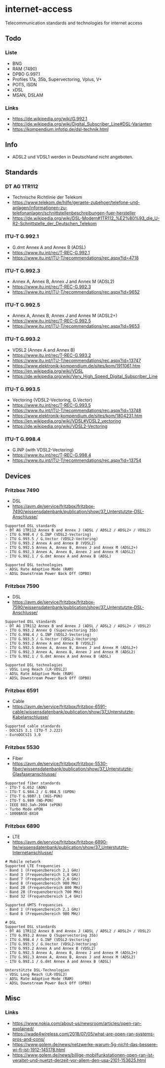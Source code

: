 # internet-access
Telecommunication standards and technologies for internet access

## Todo
### Liste
- BNG
- RAM (7490)
- DPBO G.997.1
- Profiles 17a, 35b, Supervectoring, Vplus, V+
- POTS, ISDN
- xDSL
- MSAN, DSLAM

### Links
- https://de.wikipedia.org/wiki/G.992.1
- https://de.wikipedia.org/wiki/Digital_Subscriber_Line#DSL-Varianten
- https://kompendium.infotip.de/dsl-technik.html

## Info
- ADSL2 und VDSL1 werden in Deutschland nicht angeboten.

## Standards

### DT AG 1TR112
- Technische Richtlinie der Telekom
- https://www.telekom.de/hilfe/geraete-zubehoer/telefone-und-anlagen/informationen-zu-telefonanlagen/schnittstellenbeschreibungen-fuer-hersteller
- https://de.wikipedia.org/wiki/DSL-Modem#1TR112_%E2%80%93_die_U-R2-Schnittstelle_der_Deutschen_Telekom

### ITU-T G.992.1
- G.dmt Annex A and Annex B (ADSL)
- https://www.itu.int/rec/T-REC-G.992.1
- https://www.itu.int/ITU-T/recommendations/rec.aspx?id=4718

### ITU-T G.992.3
- Annex A, Annex B, Annex J and Annex M (ADSL2)
- https://www.itu.int/rec/T-REC-G.992.3
- https://www.itu.int/ITU-T/recommendations/rec.aspx?id=9652

### ITU-T G.992.5
- Annex A, Annex B, Annex J and Annex M (ADSL2+)
- https://www.itu.int/rec/T-REC-G.992.5
- https://www.itu.int/ITU-T/recommendations/rec.aspx?id=9653

### ITU-T G.993.2
- VDSL2 (Annex A and Annex B)
- https://www.itu.int/rec/T-REC-G.993.2
- https://www.itu.int/ITU-T/recommendations/rec.aspx?id=13747
- https://www.elektronik-kompendium.de/sites/kom/1911061.htm
- https://en.wikipedia.org/wiki/VDSL
- https://de.wikipedia.org/wiki/Very_High_Speed_Digital_Subscriber_Line

### ITU-T G.993.5
- Vectoring (VDSL2-Vectoring, G.Vector)
- https://www.itu.int/rec/T-REC-G.993.5
- https://www.itu.int/ITU-T/recommendations/rec.aspx?id=13748
- https://www.elektronik-kompendium.de/sites/kom/1804231.htm
- https://en.wikipedia.org/wiki/VDSL#VDSL2_vectoring
- https://de.wikipedia.org/wiki/VDSL2-Vectoring

### ITU-T G.998.4
- G.INP (with VDSL2-Vectoring)
- https://www.itu.int/rec/T-REC-G.998.4
- https://www.itu.int/ITU-T/recommendations/rec.aspx?id=13754

## Devices
### Fritzbox 7490
- DSL
- https://avm.de/service/fritzbox/fritzbox-7490/wissensdatenbank/publication/show/37_Unterstutzte-DSL-Anschlusse/
```
Supported DSL standards
- DT AG 1TR112 Annex B and Annex J (ADSL / ADSL2 / ADSL2+ / VDSL2)
- ITU G.998.4 / G.INP (VDSL2-Vectoring)
- ITU G.993.5 / G.Vector (VDSL2-Vectoring)
- ITU G.993.2 Annex A and Annex B (VDSL2)
- ITU G.992.5 Annex A, Annex B, Annex J and Annex M (ADSL2+)
- ITU G.992.3 Annex A, Annex B, Annex J and Annex M (ADSL2)
- ITU G.992.1 / G.dmt Annex A and Annex B (ADSL)

Supported DSL technologies
- ADSL Rate Adaptive Mode (RAM)
- ADSL Downstream Power Back Off (DPBO)
```

### Fritzbox 7590
- DSL
- https://avm.de/service/fritzbox/fritzbox-7590/wissensdatenbank/publication/show/37_Unterstutzte-DSL-Anschlusse/
```
Supported DSL standards
- DT AG 1TR112 Annex B and Annex J (ADSL / ADSL2 / ADSL2+ / VDSL2)
- ITU G.993.2 Annex Q (Supervectoring 35b)
- ITU G.998.4 / G.INP (VDSL2-Vectoring)
- ITU G.993.5 / G.Vector (VDSL2-Vectoring)
- ITU G.993.2 Annex A and Annex B (VDSL2)
- ITU G.992.5 Annex A, Annex B, Annex J and Annex M (ADSL2+)
- ITU G.992.3 Annex A, Annex B, Annex J and Annex M (ADSL2)
- ITU G.992.1 / G.dmt Annex A and Annex B (ADSL)

Supported DSL technologies
- VDSL Long Reach (LR-VDSL2)
- ADSL Rate Adaptive Mode (RAM)
- ADSL Downstream Power Back Off (DPBO)
```

### Fritzbox 6591
- Cable
- https://avm.de/service/fritzbox/fritzbox-6591-cable/wissensdatenbank/publication/show/37_Unterstutzte-Kabelanschlusse/
```
Supported cable standards
- DOCSIS 3.1 (ITU-T J.222)
- EuroDOCSIS 3.0
```

### Fritzbox 5530
- Fiber
- https://avm.de/service/fritzbox/fritzbox-5530-fiber/wissensdatenbank/publication/show/37_Unterstutzte-Glasfaseranschlusse/
```
Supported fiber standards
- ITU-T G.652 (AON)
- ITU-T G.984.2 / G.984.5 (GPON)
- ITU-T G.9807.1 (XGS-PON)
- ITU-T G.989 (NG-PON)
- IEEE 802.3ah-2004 (ePON)
- Turbo Mode ePON
- 1000BASE-BX10
```

### Fritzbox 6890
- LTE
- https://avm.de/service/fritzbox/fritzbox-6890-lte/wissensdatenbank/publication/show/37_Unterstutzte-Internetanschlusse/
```
# Mobile network
Supported LTE frequencies
- Band 1 (Frequenzbereich 2,1 GHz)
- Band 3 (Frequenzbereich 1,8 GHz)
- Band 7 (Frequenzbereich 2,6 GHz)
- Band 8 (Frequenzbereich 900 MHz)
- Band 20 (Frequenzbereich 800 MHz)
- Band 28 (Frequenzbereich 700 MHz)
- Band 32 (Frequenzbereich 1,4 GHz)

Supported UMTS frequencies
- Band 1 (Frequenzbereich 2,1 GHz)
- Band 8 (Frequenzbereich 900 MHz)

# DSL
Supported DSL standards
- DT AG 1TR112 Annex B and Annex J (ADSL / ADSL2 / ADSL2+ / VDSL2)
- ITU G.993.2 Annex Q (Supervectoring 35b)
- ITU G.998.4 / G.INP (VDSL2-Vectoring)
- ITU G.993.5 / G.Vector (VDSL2-Vectoring)
- ITU G.993.2 Annex A and Annex B (VDSL2)
- ITU G.992.5 Annex A, Annex B, Annex J and Annex M (ADSL2+)
- ITU G.992.3 Annex A, Annex B, Annex J and Annex M (ADSL2)
- ITU G.992.1 / G.dmt Annex A and Annex B (ADSL)

Unterstützte DSL-Technologien
- VDSL Long Reach (LR-VDSL2)
- ADSL Rate Adaptive Mode (RAM)
- ADSL Downstream Power Back Off (DPBO)
```

## Misc

### Links
- https://www.nokia.com/about-us/newsroom/articles/open-ran-explained/
- https://wade4wireless.com/2018/07/05/what-are-open-ran-systems-pros-and-cons/
- https://www.golem.de/news/netzwerke-warum-5g-nicht-das-bessere-wi-fi-ist-1912-145178.html
- https://www.golem.de/news/billige-mobilfunkstationen-open-ran-ist-veraltet-und-nuetzt-derzeit-vor-allem-den-usa-2101-153625.html
